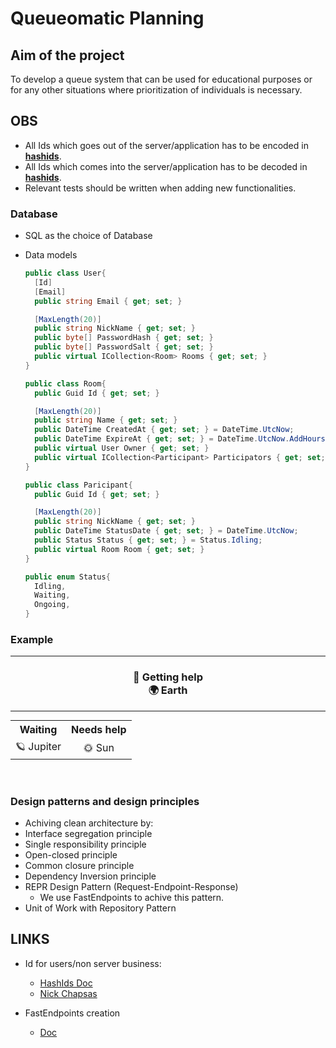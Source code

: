 # Queueomatic Planning

## Aim of the project

To develop a queue system that can be used for educational purposes or for any other situations where prioritization of individuals is necessary.

## OBS

- All Ids which goes out of the server/application has to be encoded in [**hashids**](LINKS).
- All Ids which comes into the server/application has to be decoded in [**hashids**](LINKS).
- Relevant tests should be written when adding new functionalities.

### Database

- SQL as the choice of Database
- Data models

  ```csharp
  public class User{
    [Id]
    [Email]
    public string Email { get; set; }

    [MaxLength(20)]
    public string NickName { get; set; }
    public byte[] PasswordHash { get; set; }
    public byte[] PasswordSalt { get; set; }
    public virtual ICollection<Room> Rooms { get; set; }
  }
  ```

  ```csharp
  public class Room{
    public Guid Id { get; set; }

    [MaxLength(20)]
    public string Name { get; set; }
    public DateTime CreatedAt { get; set; } = DateTime.UtcNow;
    public DateTime ExpireAt { get; set; } = DateTime.UtcNow.AddHours(12);
    public virtual User Owner { get; set; }
    public virtual ICollection<Participant> Participators { get; set; }
  }
  ```

  ```csharp
  public class Paricipant{
    public Guid Id { get; set; }

    [MaxLength(20)]
    public string NickName { get; set; }
    public DateTime StatusDate { get; set; } = DateTime.UtcNow;
    public Status Status { get; set; } = Status.Idling;
    public virtual Room Room { get; set; }
  }
  ```

  ```csharp
  public enum Status{
    Idling,
    Waiting,
    Ongoing,
  }
  ```

### Example

<hr>
<h3 style="text-align: center;">
🌠 Getting help<br/>
🌍 Earth
 </h3>
<hr>
<table style="text-align: center; margin: auto;">
  <tr>
    <th>Waiting</th>
    <th>Needs help</th>
  </tr>
  <tr>
    <td>🪐 Jupiter</td>
    <td>🌞 Sun</td>
  </tr>
</table>

<br>
<br>

### Design patterns and design principles

- Achiving clean architecture by:
- Interface segregation principle
- Single responsibility principle
- Open-closed principle
- Common closure principle
- Dependency Inversion principle
- REPR Design Pattern (Request-Endpoint-Response)
  - We use FastEndpoints to achive this pattern.
- Unit of Work with Repository Pattern

## LINKS

- Id for users/non server business:

  - [HashIds Doc](https://github.com/ullmark/hashids.net)
  - [Nick Chapsas](https://www.youtube.com/watch?v=tSuwe7FowzE&ab_channel=NickChapsas)

- FastEndpoints creation
  - [Doc](https://fast-endpoints.com/)
